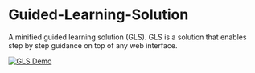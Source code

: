 # Guided-Learning-Solution
A minified guided learning solution (GLS). GLS is a solution that enables step by step guidance on top of any web interface. 

[![GLS Demo](https://img.youtube.com/vi/0340VmrYK8E/0.jpg)](https://www.youtube.com/watch?v=0340VmrYK8E)
